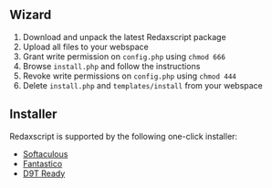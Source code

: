 Wizard
------

1. Download and unpack the latest Redaxscript package
1. Upload all files to your webspace
1. Grant write permission on ```config.php``` using ```chmod 666```
1. Browse ```install.php``` and follow the instructions
1. Revoke write permissions on ```config.php``` using ```chmod 444```
1. Delete ```install.php``` and ```templates/install``` from your webspace


Installer
---------

Redaxscript is supported by the following one-click installer:

* [Softaculous](https://softaculous.com)
* [Fantastico](https://netenberg.com)
* [D9T Ready](https://d9tready.com)